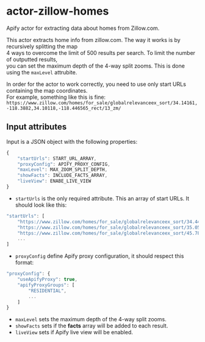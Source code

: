# actor-zillow-homes

Apify actor for extracting data about homes from Zillow.com.

This actor extracts home info from zillow.com. The way it works is by recursively splitting the map  
4 ways to overcome the limit of 500 results per search. To limit the number of outputted results,  
you can set the maximum depth of the 4-way split zooms. This is done using the `maxLevel` attrubite.  

In order for the actor to work correctly, you need to use only start URLs containing the map coordinates.  
For example, something like this is fine:  
`https://www.zillow.com/homes/for_sale/globalrelevanceex_sort/34.14161,-118.3882,34.10118,-118.446565_rect/13_zm/`

## Input attributes

Input is a JSON object with the following properties:

```javascript
{
    "startUrls": START_URL_ARRAY,
    "proxyConfig": APIFY_PROXY_CONFIG,
    "maxLevel": MAX_ZOOM_SPLIT_DEPTH,
    "showFacts": INCLUDE_FACTS_ARRAY,
    "liveView": ENABE_LIVE_VIEW
}
```
  
  
* `startUrls` is the only required attribute. This an array of start URLs.  It should look like this:  
```javascript
"startUrls": [
    "https://www.zillow.com/homes/for_sale/globalrelevanceex_sort/34.442026,-117.48642,33.723197,-119.354096_rect/8_zm/",
    "https://www.zillow.com/homes/for_sale/globalrelevanceex_sort/35.05698,-111.838074,32.458791,-115.573426_rect/7_zm/",
    "https://www.zillow.com/homes/for_sale/globalrelevanceex_sort/45.782848,-96.737366,43.560491,-100.472718_rect/7_zm/",
    ...
]
```  
* `proxyConfig` define Apify proxy configuration, it should respect this format:  
```javascript
"proxyConfig": {
    "useApifyProxy": true,
    "apifyProxyGroups": [
        "RESIDENTIAL",
        ...
    ]
}
```  
* `maxLevel` sets the maximum depth of the 4-way split zooms.  
* `showFacts` sets if the __facts__ array will be added to each result.  
* `liveView` sets if Apify live view will be enabled.  
